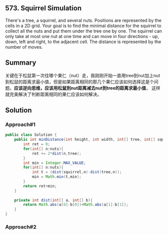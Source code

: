 ## 573. Squirrel Simulation
There's a tree, a squirrel, and several nuts. Positions are represented by the cells in a 2D grid. Your goal is to find the minimal distance for the squirrel to collect all the nuts and put them under the tree one by one. The squirrel can only take at most one nut at one time and can move in four directions - up, down, left and right, to the adjacent cell. The distance is represented by the number of moves.
## Summary
关键在于松鼠第一次往哪个果仁（nut）走，我刚刚开始一直用tree到nut加上nut到松鼠的距离求最小值，但是如果距离相同的那几个果仁应该如何选择这是个问题。**应该逆向思维，应该用松鼠到nut距离减去nut到tree的距离求最小值**， 这样就完美解决了判断距离相同的果仁应该如何解决。
## Solution

### Approach#1

```java
public class Solution {
    public int minDistance(int height, int width, int[] tree, int[] squirrel, int[][] nuts) {
        int ret = 0;
        for(int[] n:nuts){
            ret += 2*dist(n,tree);
        }
        int min = Integer.MAX_VALUE;
        for(int[] n:nuts){
            int t = (dist(squirrel,n)-dist(tree,n));
            min = Math.min(t,min);
        }
        return ret+min;
    }
    
    private int dist(int[] a, int[] b){
        return Math.abs(a[0]-b[0])+Math.abs(a[1]-b[1]);
    }
}
```
### Approach#2